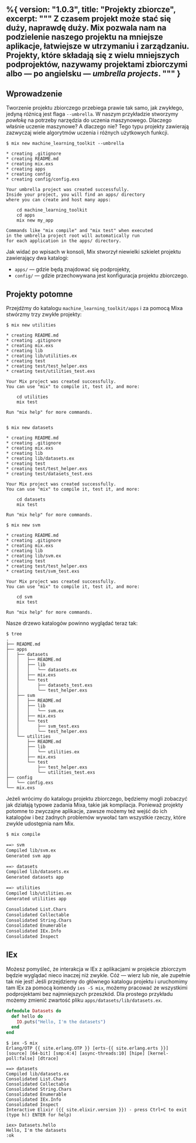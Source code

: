 %{
  version: "1.0.3",
  title: "Projekty zbiorcze",
  excerpt: """
  Z czasem projekt może stać się duży, naprawdę duży.
  Mix pozwala nam na podzielenie naszego projektu na mniejsze aplikacje, łatwiejsze w utrzymaniu i zarządzaniu.
  Projekty, które składają się z wielu mniejszych podprojektów, nazywamy projektami zbiorczymi albo — po angielsku — _umbrella projects_.
  """
}
---

## Wprowadzenie

Tworzenie projektu zbiorczego przebiega prawie tak samo, jak zwykłego, jedyną różnicą jest flaga `--umbrella`.
W naszym przykładzie stworzymy _powłokę_ na potrzeby narzędzia do uczenia maszynowego.
Dlaczego właśnie uczenie maszynowe? A dlaczego nie? Tego typu projekty zawierają zazwyczaj wiele algorytmów uczenia i różnych użytkowych funkcji.

```shell
$ mix new machine_learning_toolkit --umbrella

* creating .gitignore
* creating README.md
* creating mix.exs
* creating apps
* creating config
* creating config/config.exs

Your umbrella project was created successfully.
Inside your project, you will find an apps/ directory
where you can create and host many apps:

    cd machine_learning_toolkit
    cd apps
    mix new my_app

Commands like "mix compile" and "mix test" when executed
in the umbrella project root will automatically run
for each application in the apps/ directory.
```

Jak widać po wpisach w konsoli, Mix stworzył niewielki szkielet projektu zawierający dwa katalogi:

- `apps/` — gdzie będą znajdować się podprojekty,
- `config/` — gdzie przechowywana jest konfiguracja projektu zbiorczego.

## Projekty potomne

Przejdźmy do katalogu `machine_learning_toolkit/apps` i za pomocą Mixa stwórzmy trzy zwykłe projekty:

```shell
$ mix new utilities

* creating README.md
* creating .gitignore
* creating mix.exs
* creating lib
* creating lib/utilities.ex
* creating test
* creating test/test_helper.exs
* creating test/utilities_test.exs

Your Mix project was created successfully.
You can use "mix" to compile it, test it, and more:

    cd utilities
    mix test

Run "mix help" for more commands.


$ mix new datasets

* creating README.md
* creating .gitignore
* creating mix.exs
* creating lib
* creating lib/datasets.ex
* creating test
* creating test/test_helper.exs
* creating test/datasets_test.exs

Your Mix project was created successfully.
You can use "mix" to compile it, test it, and more:

    cd datasets
    mix test

Run "mix help" for more commands.

$ mix new svm

* creating README.md
* creating .gitignore
* creating mix.exs
* creating lib
* creating lib/svm.ex
* creating test
* creating test/test_helper.exs
* creating test/svm_test.exs

Your Mix project was created successfully.
You can use "mix" to compile it, test it, and more:

    cd svm
    mix test

Run "mix help" for more commands.
```

Nasze drzewo katalogów powinno wyglądać teraz tak:

```shell
$ tree
.
├── README.md
├── apps
│   ├── datasets
│   │   ├── README.md
│   │   ├── lib
│   │   │   └── datasets.ex
│   │   ├── mix.exs
│   │   └── test
│   │       ├── datasets_test.exs
│   │       └── test_helper.exs
│   ├── svm
│   │   ├── README.md
│   │   ├── lib
│   │   │   └── svm.ex
│   │   ├── mix.exs
│   │   └── test
│   │       ├── svm_test.exs
│   │       └── test_helper.exs
│   └── utilities
│       ├── README.md
│       ├── lib
│       │   └── utilities.ex
│       ├── mix.exs
│       └── test
│           ├── test_helper.exs
│           └── utilities_test.exs
├── config
│   └── config.exs
└── mix.exs
```

Jeżeli wrócimy do katalogu projektu zbiorczego, będziemy mogli zobaczyć jak działają typowe zadania Mixa, takie jak kompilacja.
Ponieważ projekty potomne to zwyczajne aplikacje, zawsze możemy też wejść do ich katalogów i bez żadnych problemów wywołać tam wszystkie rzeczy, które zwykle udostępnia nam Mix.

```bash
$ mix compile

==> svm
Compiled lib/svm.ex
Generated svm app

==> datasets
Compiled lib/datasets.ex
Generated datasets app

==> utilities
Compiled lib/utilities.ex
Generated utilities app

Consolidated List.Chars
Consolidated Collectable
Consolidated String.Chars
Consolidated Enumerable
Consolidated IEx.Info
Consolidated Inspect
```

## IEx

Możesz pomyśleć, że interakcja w IEx z aplikacjami w projekcie zbiorczym będzie wyglądać nieco inaczej niż zwykle.
Cóż — wierz lub nie, ale zupełnie tak nie jest! Jeśli przejdziemy do głównego katalogu projektu i uruchomimy tam IEx za pomocą komendy `ies -S mix`, możemy pracować ze wszystkimi podprojektami bez najmniejszych przeszkód.
Dla prostego przykładu możemy zmienić zwartość pliku `apps/datasets/lib/datasets.ex`.

```elixir
defmodule Datasets do
  def hello do
    IO.puts("Hello, I'm the datasets")
  end
end
```

```shell
$ iex -S mix
Erlang/OTP {{ site.erlang.OTP }} [erts-{{ site.erlang.erts }}] [source] [64-bit] [smp:4:4] [async-threads:10] [hipe] [kernel-poll:false] [dtrace]

==> datasets
Compiled lib/datasets.ex
Consolidated List.Chars
Consolidated Collectable
Consolidated String.Chars
Consolidated Enumerable
Consolidated IEx.Info
Consolidated Inspect
Interactive Elixir ({{ site.elixir.version }}) - press Ctrl+C to exit (type h() ENTER for help)

iex> Datasets.hello
Hello, I'm the datasets
:ok
```
